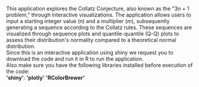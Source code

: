 This application explores the Collatz Conjecture, also known as the "3n + 1 problem," through interactive visualizations. The application allows users to input a starting integer value (n) and a multiplier (m), subsequently generating a sequence according to the Collatz rules. These sequences are visualized through sequence plots and quantile-quantile (Q-Q) plots to assess their distribution's normality compared to a theoretical normal distribution.  
Since this is an interactive application using shiny we request you to download the code and run it in R to run the application.  
Also make sure you have the following libraries installed before execution of the code:   
**'shiny'**: 
**'plotly'** 
**'RColorBrewer'**
